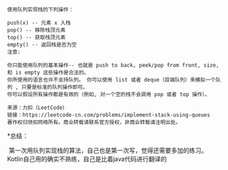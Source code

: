 ```

使用队列实现栈的下列操作：

push(x) -- 元素 x 入栈
pop() -- 移除栈顶元素
top() -- 获取栈顶元素
empty() -- 返回栈是否为空
注意:

你只能使用队列的基本操作-- 也就是 push to back, peek/pop from front, size, 和 is empty 这些操作是合法的。
你所使用的语言也许不支持队列。 你可以使用 list 或者 deque（双端队列）来模拟一个队列 , 只要是标准的队列操作即可。
你可以假设所有操作都是有效的（例如, 对一个空的栈不会调用 pop 或者 top 操作）。

来源：力扣（LeetCode）
链接：https://leetcode-cn.com/problems/implement-stack-using-queues
著作权归领扣网络所有。商业转载请联系官方授权，非商业转载请注明出处。

```

*总结：

​	第一次用队列实现栈的算法，自己也是第一次写，觉得还需要多加的练习。
	Kotlin自己用的确实不熟练，自己是比着java代码进行翻译的

